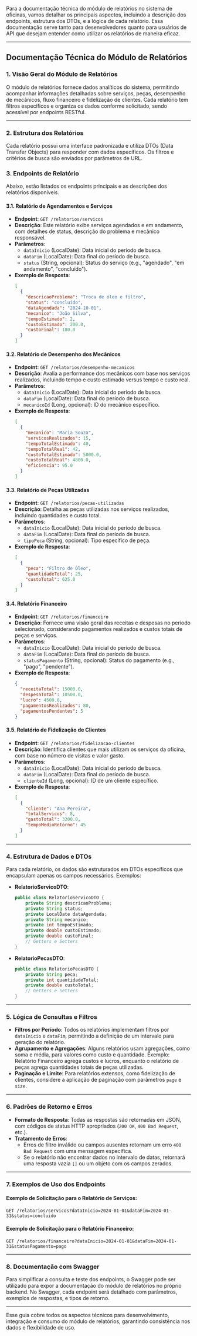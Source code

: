 Para a documentação técnica do módulo de relatórios no sistema de oficinas, vamos detalhar os principais aspectos, incluindo a descrição dos endpoints, estrutura dos DTOs, e a lógica de cada relatório. Essa documentação serve tanto para desenvolvedores quanto para usuários de API que desejam entender como utilizar os relatórios de maneira eficaz.

---

## **Documentação Técnica do Módulo de Relatórios**

### **1. Visão Geral do Módulo de Relatórios**

O módulo de relatórios fornece dados analíticos do sistema, permitindo acompanhar informações detalhadas sobre serviços, peças, desempenho de mecânicos, fluxo financeiro e fidelização de clientes. Cada relatório tem filtros específicos e organiza os dados conforme solicitado, sendo acessível por endpoints RESTful.

---

### **2. Estrutura dos Relatórios**

Cada relatório possui uma interface padronizada e utiliza DTOs (Data Transfer Objects) para responder com dados específicos. Os filtros e critérios de busca são enviados por parâmetros de URL.

### **3. Endpoints de Relatório**

Abaixo, estão listados os endpoints principais e as descrições dos relatórios disponíveis.

#### **3.1. Relatório de Agendamentos e Serviços**
   - **Endpoint**: `GET /relatorios/servicos`
   - **Descrição**: Este relatório exibe serviços agendados e em andamento, com detalhes de status, descrição do problema e mecânico responsável.
   - **Parâmetros**:
     - `dataInicio` (LocalDate): Data inicial do período de busca.
     - `dataFim` (LocalDate): Data final do período de busca.
     - `status` (String, opcional): Status do serviço (e.g., "agendado", "em andamento", "concluído").
   - **Exemplo de Resposta**:
     ```json
     [
       {
         "descricaoProblema": "Troca de óleo e filtro",
         "status": "concluído",
         "dataAgendada": "2024-10-01",
         "mecanico": "João Silva",
         "tempoEstimado": 2,
         "custoEstimado": 200.0,
         "custoFinal": 180.0
       }
     ]
     ```

#### **3.2. Relatório de Desempenho dos Mecânicos**
   - **Endpoint**: `GET /relatorios/desempenho-mecanicos`
   - **Descrição**: Avalia a performance dos mecânicos com base nos serviços realizados, incluindo tempo e custo estimado versus tempo e custo real.
   - **Parâmetros**:
     - `dataInicio` (LocalDate): Data inicial do período de busca.
     - `dataFim` (LocalDate): Data final do período de busca.
     - `mecanicoId` (Long, opcional): ID do mecânico específico.
   - **Exemplo de Resposta**:
     ```json
     [
       {
         "mecanico": "Maria Souza",
         "servicosRealizados": 15,
         "tempoTotalEstimado": 40,
         "tempoTotalReal": 42,
         "custoTotalEstimado": 5000.0,
         "custoTotalReal": 4800.0,
         "eficiencia": 95.0
       }
     ]
     ```

#### **3.3. Relatório de Peças Utilizadas**
   - **Endpoint**: `GET /relatorios/pecas-utilizadas`
   - **Descrição**: Detalha as peças utilizadas nos serviços realizados, incluindo quantidades e custo total.
   - **Parâmetros**:
     - `dataInicio` (LocalDate): Data inicial do período de busca.
     - `dataFim` (LocalDate): Data final do período de busca.
     - `tipoPeca` (String, opcional): Tipo específico de peça.
   - **Exemplo de Resposta**:
     ```json
     [
       {
         "peca": "Filtro de Óleo",
         "quantidadeTotal": 25,
         "custoTotal": 625.0
       }
     ]
     ```

#### **3.4. Relatório Financeiro**
   - **Endpoint**: `GET /relatorios/financeiro`
   - **Descrição**: Fornece uma visão geral das receitas e despesas no período selecionado, considerando pagamentos realizados e custos totais de peças e serviços.
   - **Parâmetros**:
     - `dataInicio` (LocalDate): Data inicial do período de busca.
     - `dataFim` (LocalDate): Data final do período de busca.
     - `statusPagamento` (String, opcional): Status do pagamento (e.g., "pago", "pendente").
   - **Exemplo de Resposta**:
     ```json
     {
       "receitaTotal": 15000.0,
       "despesaTotal": 10500.0,
       "lucro": 4500.0,
       "pagamentosRealizados": 80,
       "pagamentosPendentes": 5
     }
     ```

#### **3.5. Relatório de Fidelização de Clientes**
   - **Endpoint**: `GET /relatorios/fidelizacao-clientes`
   - **Descrição**: Identifica clientes que mais utilizam os serviços da oficina, com base no número de visitas e valor gasto.
   - **Parâmetros**:
     - `dataInicio` (LocalDate): Data inicial do período de busca.
     - `dataFim` (LocalDate): Data final do período de busca.
     - `clienteId` (Long, opcional): ID de um cliente específico.
   - **Exemplo de Resposta**:
     ```json
     [
       {
         "cliente": "Ana Pereira",
         "totalServicos": 8,
         "gastoTotal": 3200.0,
         "tempoMedioRetorno": 45
       }
     ]
     ```

---

### **4. Estrutura de Dados e DTOs**

Para cada relatório, os dados são estruturados em DTOs específicos que encapsulam apenas os campos necessários. Exemplos:

- **RelatorioServicoDTO**:
   ```java
   public class RelatorioServicoDTO {
       private String descricaoProblema;
       private String status;
       private LocalDate dataAgendada;
       private String mecanico;
       private int tempoEstimado;
       private double custoEstimado;
       private double custoFinal;
       // Getters e Setters
   }
   ```

- **RelatorioPecasDTO**:
   ```java
   public class RelatorioPecasDTO {
       private String peca;
       private int quantidadeTotal;
       private double custoTotal;
       // Getters e Setters
   }
   ```

---

### **5. Lógica de Consultas e Filtros**

- **Filtros por Período**: Todos os relatórios implementam filtros por `dataInicio` e `dataFim`, permitindo a definição de um intervalo para geração do relatório.
- **Agrupamento e Agregações**: Alguns relatórios usam agregações, como soma e média, para valores como custo e quantidade. Exemplo: Relatório Financeiro agrega custos e lucros, enquanto o relatório de peças agrega quantidades totais de peças utilizadas.
- **Paginação e Limite**: Para relatórios extensos, como fidelização de clientes, considere a aplicação de paginação com parâmetros `page` e `size`.

---

### **6. Padrões de Retorno e Erros**

- **Formato de Resposta**: Todas as respostas são retornadas em JSON, com códigos de status HTTP apropriados (`200 OK`, `400 Bad Request`, etc.).
- **Tratamento de Erros**:
   - Erros de filtro inválido ou campos ausentes retornam um erro `400 Bad Request` com uma mensagem específica.
   - Se o relatório não encontrar dados no intervalo de datas, retornará uma resposta vazia `[]` ou um objeto com os campos zerados.

---

### **7. Exemplos de Uso dos Endpoints**

#### Exemplo de Solicitação para o Relatório de Serviços:
```
GET /relatorios/servicos?dataInicio=2024-01-01&dataFim=2024-01-31&status=concluido
```

#### Exemplo de Solicitação para o Relatório Financeiro:
```
GET /relatorios/financeiro?dataInicio=2024-01-01&dataFim=2024-01-31&statusPagamento=pago
```

---

### **8. Documentação com Swagger**

Para simplificar a consulta e teste dos endpoints, o Swagger pode ser utilizado para expor a documentação do módulo de relatórios no próprio backend. No Swagger, cada endpoint será detalhado com parâmetros, exemplos de respostas, e tipos de retorno.

--- 

Esse guia cobre todos os aspectos técnicos para desenvolvimento, integração e consumo do módulo de relatórios, garantindo consistência nos dados e flexibilidade de uso.